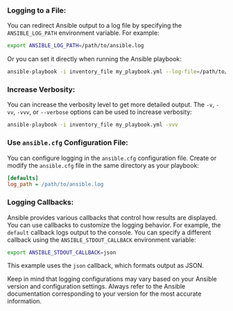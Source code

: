 ### Logging to a File:

You can redirect Ansible output to a log file by specifying the `ANSIBLE_LOG_PATH` environment variable. For example:

```bash
export ANSIBLE_LOG_PATH=/path/to/ansible.log
```

Or you can set it directly when running the Ansible playbook:

```bash
ansible-playbook -i inventory_file my_playbook.yml --log-file=/path/to/ansible.log
```

### Increase Verbosity:

You can increase the verbosity level to get more detailed output. The `-v`, `-vv`, `-vvv`, or `--verbose` options can be used to increase verbosity:

```bash
ansible-playbook -i inventory_file my_playbook.yml -vvv
```

### Use `ansible.cfg` Configuration File:

You can configure logging in the `ansible.cfg` configuration file. Create or modify the `ansible.cfg` file in the same directory as your playbook:

```ini
[defaults]
log_path = /path/to/ansible.log
```

### Logging Callbacks:

Ansible provides various callbacks that control how results are displayed. You can use callbacks to customize the logging behavior. For example, the `default` callback logs output to the console. You can specify a different callback using the `ANSIBLE_STDOUT_CALLBACK` environment variable:

```bash
export ANSIBLE_STDOUT_CALLBACK=json
```

This example uses the `json` callback, which formats output as JSON.

Keep in mind that logging configurations may vary based on your Ansible version and configuration settings. Always refer to the Ansible documentation corresponding to your version for the 
most accurate information.
